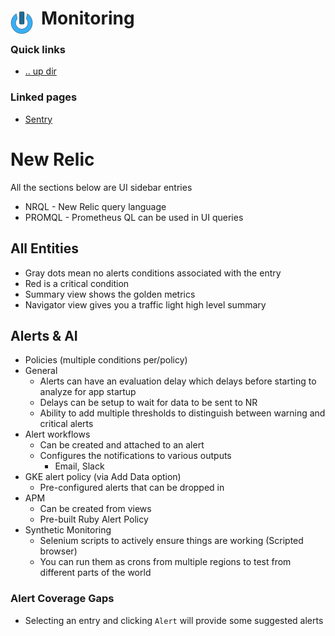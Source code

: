 # Monitoring <img style="margin: 6px 13px 0px 0px" align="left" src="../../data/images/logo_36x36.png" />

### Quick links
- [.. up dir](../README.md)

### Linked pages
* [Sentry](sentry/README.md)

# New Relic
All the sections below are UI sidebar entries

* NRQL - New Relic query language
* PROMQL - Prometheus QL can be used in UI queries

## All Entities
* Gray dots mean no alerts conditions associated with the entry
* Red is a critical condition
* Summary view shows the golden metrics
* Navigator view gives you a traffic light high level summary

## Alerts & AI
* Policies (multiple conditions per/policy)
* General
  * Alerts can have an evaluation delay which delays before starting to analyze for app startup
  * Delays can be setup to wait for data to be sent to NR
  * Ability to add multiple thresholds to distinguish between warning and critical alerts
* Alert workflows
  * Can be created and attached to an alert
  * Configures the notifications to various outputs
    * Email, Slack
* GKE alert policy (via Add Data option)
  * Pre-configured alerts that can be dropped in
* APM
  * Can be created from views
  * Pre-built Ruby Alert Policy
* Synthetic Monitoring
  * Selenium scripts to actively ensure things are working (Scripted browser)
  * You can run them as crons from multiple regions to test from different parts of the world

### Alert Coverage Gaps
* Selecting an entry and clicking `Alert` will provide some suggested alerts

<!-- 
vim: ts=2:sw=2:sts=2
-->
